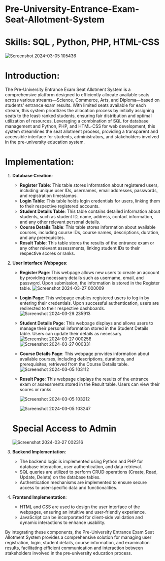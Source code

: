 # Pre-University-Entrance-Exam-Seat-Allotment-System
# Skills: SQL , Python, PHP, HTML-CSS
![Screenshot 2024-03-05 105436](https://github.com/SuprasannaVG/Pre-University-Entrance-Exam-Seat-Allotment-System/assets/125822020/7473edaf-3544-4e94-b15d-88759372e326)


# Introduction:
The Pre-University Entrance Exam Seat Allotment System is a comprehensive platform designed to efficiently allocate available seats across various streams—Science, Commerce, Arts, and Diploma—based on students' entrance exam results. With limited seats available for each stream, this system prioritizes the allocation process by initially assigning seats to the least-ranked students, ensuring fair distribution and optimal utilization of resources. Leveraging a combination of SQL for database management and Python, PHP, and HTML-CSS for web development, this system streamlines the seat allotment process, providing a transparent and accessible interface for students, administrators, and stakeholders involved in the pre-university education system.

# Implementation:

1. **Database Creation**:
    - **Register Table**: This table stores information about registered users, including unique user IDs, usernames, email addresses, passwords, and registration timestamps.
    - **Login Table**: This table holds login credentials for users, linking them to their respective registered accounts.
    - **Student Details Table**: This table contains detailed information about students, such as student ID, name, address, contact information, and any other relevant personal details.
    - **Course Details Table**: This table stores information about available courses, including course IDs, course names, descriptions, duration, and any prerequisites.
    - **Result Table**: This table stores the results of the entrance exam or any other relevant assessments, linking student IDs to their respective scores or ranks.

2. **User Interface Webpages**:
    - **Register Page**: This webpage allows new users to create an account by providing necessary details such as username, email, and password. Upon submission, the information is stored in the Register table.
       ![Screenshot 2024-03-27 000009](https://github.com/SuprasannaVG/Pre-University-Entrance-Exam-Seat-Allotment-System/assets/125822020/2417ba90-9c46-44b5-9aba-29ffb99c2a0e)

    - **Login Page**: This webpage enables registered users to log in by entering their credentials. Upon successful authentication, users are redirected to their respective dashboards.
      ![Screenshot 2024-03-26 235913](https://github.com/SuprasannaVG/Pre-University-Entrance-Exam-Seat-Allotment-System/assets/125822020/013a0a69-cbc8-4195-9b8b-54d788717134)
      
    - **Student Details Page**: This webpage displays and allows users to manage their personal information stored in the Student Details table. Users can update their details as necessary.
      ![Screenshot 2024-03-27 000258](https://github.com/SuprasannaVG/Pre-University-Entrance-Exam-Seat-Allotment-System/assets/125822020/60b3f117-30e9-417b-8a5c-f70c0bc99adf)
      ![Screenshot 2024-03-27 000331](https://github.com/SuprasannaVG/Pre-University-Entrance-Exam-Seat-Allotment-System/assets/125822020/631dc7a9-30ed-483a-ad3f-48b262ad2cb7)
      
    - **Course Details Page**: This webpage provides information about available courses, including descriptions, durations, and prerequisites, retrieved from the Course Details table.
      ![Screenshot 2024-03-05 103112](https://github.com/SuprasannaVG/Pre-University-Entrance-Exam-Seat-Allotment-System/assets/125822020/aa3f58f5-450c-4deb-a950-e3363d59dbf1)
      
      
    - **Result Page**: This webpage displays the results of the entrance exam or assessments stored in the Result table. Users can view their scores or ranks.
      
      ![Screenshot 2024-03-05 103212](https://github.com/SuprasannaVG/Pre-University-Entrance-Exam-Seat-Allotment-System/assets/125822020/623ec6d3-90e9-434d-95bf-b005e685fdfe)

      
      
      ![Screenshot 2024-03-05 103247](https://github.com/SuprasannaVG/Pre-University-Entrance-Exam-Seat-Allotment-System/assets/125822020/add9aa5a-13fd-48a3-8f3e-06b05ed2185c)
     # Special Access to Admin
     
      ![Screenshot 2024-03-27 002316](https://github.com/SuprasannaVG/Pre-University-Entrance-Exam-Seat-Allotment-System/assets/125822020/c08a255d-7bb9-4a60-9b65-c81e67666888)

3. **Backend Implementation**:
    - The backend logic is implemented using Python and PHP for database interaction, user authentication, and data retrieval.
    - SQL queries are utilized to perform CRUD operations (Create, Read, Update, Delete) on the database tables.
    - Authentication mechanisms are implemented to ensure secure access to user-specific data and functionalities.

4. **Frontend Implementation**:
    - HTML and CSS are used to design the user interface of the webpages, ensuring an intuitive and user-friendly experience.
    - JavaScript can be incorporated for client-side validation and dynamic interactions to enhance usability.

By integrating these components, the Pre-University Entrance Exam Seat Allotment System provides a comprehensive solution for managing user registration, login, student details, course information, and examination results, facilitating efficient communication and interaction between stakeholders involved in the pre-university education process.
